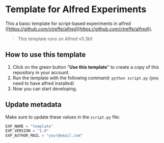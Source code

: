 # Template for Alfred Experiments

This a baisc template for script-based experiments in alfred ([https://github.com/ctreffe/alfred](https://github.com/ctreffe/alfred)).
>This template runs on Alfred v0.3b1

## How to use this template

1. Click on the green button "**Use this template**" to create a copy of this repository in your account.
1. Run the template with the following command: `python script.py` (you need to have alfred installed)
1. Now you can start developing.

## Update metadata 
Make sure to update these values in the `script.py` file:

```python
EXP_NAME = "template"
EXP_VERSION = "1.0"
EXP_AUTHOR_MAIL = "your@email.com"
```


